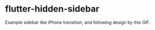 # flutter-hidden-sidebar
Example sidebar like iPhone transition, and following design by this GIF.

<pre>
</pre>


